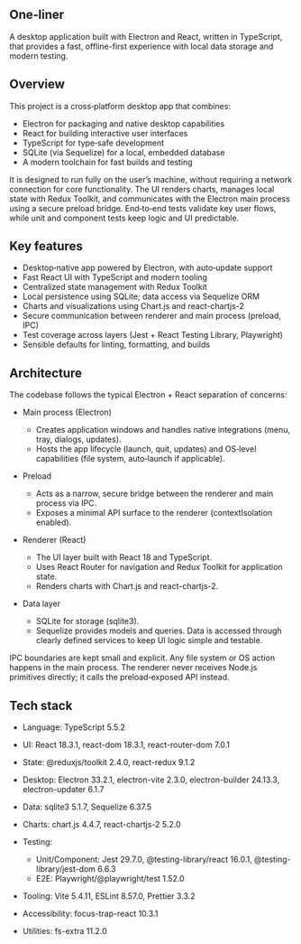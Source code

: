 ## One‑liner
A desktop application built with Electron and React, written in TypeScript, that provides a fast, offline-first experience with local data storage and modern testing.
## Overview
This project is a cross‑platform desktop app that combines:
- Electron for packaging and native desktop capabilities
- React for building interactive user interfaces
- TypeScript for type‑safe development
- SQLite (via Sequelize) for a local, embedded database
- A modern toolchain for fast builds and testing

It is designed to run fully on the user’s machine, without requiring a network connection for core functionality. The UI renders charts, manages local state with Redux Toolkit, and communicates with the Electron main process using a secure preload bridge. End‑to‑end tests validate key user flows, while unit and component tests keep logic and UI predictable.
## Key features
- Desktop‑native app powered by Electron, with auto‑update support
- Fast React UI with TypeScript and modern tooling
- Centralized state management with Redux Toolkit
- Local persistence using SQLite; data access via Sequelize ORM
- Charts and visualizations using Chart.js and react-chartjs-2
- Secure communication between renderer and main process (preload, IPC)
- Test coverage across layers (Jest + React Testing Library, Playwright)
- Sensible defaults for linting, formatting, and builds

## Architecture
The codebase follows the typical Electron + React separation of concerns:
- Main process (Electron)
    - Creates application windows and handles native integrations (menu, tray, dialogs, updates).
    - Hosts the app lifecycle (launch, quit, updates) and OS‑level capabilities (file system, auto‑launch if applicable).

- Preload
    - Acts as a narrow, secure bridge between the renderer and main process via IPC.
    - Exposes a minimal API surface to the renderer (contextIsolation enabled).

- Renderer (React)
    - The UI layer built with React 18 and TypeScript.
    - Uses React Router for navigation and Redux Toolkit for application state.
    - Renders charts with Chart.js and react-chartjs-2.

- Data layer
    - SQLite for storage (sqlite3).
    - Sequelize provides models and queries. Data is accessed through clearly defined services to keep UI logic simple and testable.

IPC boundaries are kept small and explicit. Any file system or OS action happens in the main process. The renderer never receives Node.js primitives directly; it calls the preload‑exposed API instead.
## Tech stack
- Language: TypeScript 5.5.2
- UI: React 18.3.1, react-dom 18.3.1, react-router-dom 7.0.1
- State: @reduxjs/toolkit 2.4.0, react-redux 9.1.2
- Desktop: Electron 33.2.1, electron-vite 2.3.0, electron-builder 24.13.3, electron-updater 6.1.7
- Data: sqlite3 5.1.7, Sequelize 6.37.5
- Charts: chart.js 4.4.7, react-chartjs-2 5.2.0
- Testing:
    - Unit/Component: Jest 29.7.0, @testing-library/react 16.0.1, @testing-library/jest-dom 6.6.3
    - E2E: Playwright/@playwright/test 1.52.0

- Tooling: Vite 5.4.11, ESLint 8.57.0, Prettier 3.3.2
- Accessibility: focus-trap-react 10.3.1
- Utilities: fs-extra 11.2.0
